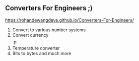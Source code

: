 ## Converters For Engineers ;)
https://rohandewangdave.github.io/Converters-For-Engineers/

1. Convert to various number systems
2. Convert currency $$$$ :P
3. Temperature converter
4. Bits to bytes and much more
